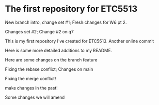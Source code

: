# The first repository for ETC5513

New branch intro, change set #1; Fresh changes for W6 pt 2.

Changes set #2; Change #2 on q7

This is my first repository I've created for ETC5513. Another online commit

Here is some more detailed additions to my README.

Here are some changes on the branch feature

Fixing the rebase conflict; Changes on main

Fixing the merge conflict!

make changes in the past!

Some changes we will amend

